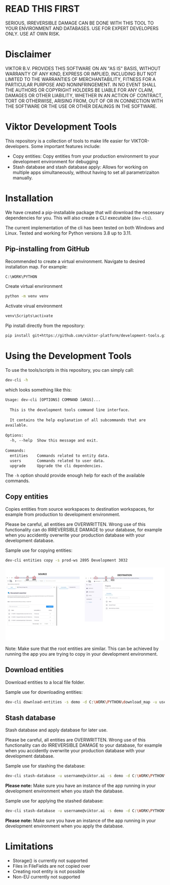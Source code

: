 # READ THIS FIRST
SERIOUS, IRREVERSIBLE DAMAGE CAN BE DONE WITH THIS TOOL TO YOUR ENVIRONMENT AND DATABASES.
USE FOR EXPERT DEVELOPERS ONLY. USE AT OWN RISK. 

# Disclaimer
VIKTOR B.V. PROVIDES THIS SOFTWARE ON AN "AS IS" BASIS, WITHOUT WARRANTY OF ANY KIND, EXPRESS OR IMPLIED, INCLUDING BUT
NOT LIMITED TO THE WARRANTIES OF MERCHANTABILITY, FITNESS FOR A PARTICULAR PURPOSE AND NONINFRINGEMENT. IN NO EVENT
SHALL THE AUTHORS OR COPYRIGHT HOLDERS BE LIABLE FOR ANY CLAIM, DAMAGES OR OTHER LIABILITY, WHETHER IN AN ACTION OF
CONTRACT, TORT OR OTHERWISE, ARISING FROM, OUT OF OR IN CONNECTION WITH THE SOFTWARE OR THE USE OR OTHER DEALINGS IN THE
SOFTWARE.

# Viktor Development Tools
This repository is a collection of tools to make life easier for VIKTOR-developers. Some important features include:

- Copy entities: Copy entities from your production environment to your development environment for debugging
- Stash database and stash database apply: Allows for working on multiple apps simultaneously, without having to set all 
parametrizaiton manually.

# Installation
We have created a pip-installable package that will download the necessary dependencies for you. This will also create a
CLI executable (`dev-cli`).

The current implementation of the cli has been tested on both Windows and Linux. Tested and working for Python versions 3.8 up to 3.11.

## Pip-installing from GitHub
Recommended to create a virtual environment. Navigate to desired installation map. For example:

```bash
C:\WORK\PYTHON
```

Create virtual envrironment
```bash
python -m venv venv
```

Activate virual environment
```bash
venv\Scripts\activate
```

Pip install directly from the repository:
```bash
pip install git+https://github.com/viktor-platform/development-tools.git@main
```

# Using the Development Tools
To use the tools/scripts in this repository, you can simply call:
```bash
dev-cli -h
```
which looks something like this:
```commandline
Usage: dev-cli [OPTIONS] COMMAND [ARGS]...

  This is the development tools command line interface.

  It contains the help explanation of all subcommands that are available.

Options:
  -h, --help  Show this message and exit.

Commands:
  entities    Commands related to entity data.
  users       Commands related to user data.
  upgrade     Upgrade the cli dependencies.
```

The `-h` option should provide enough help for each of the available commands.

## Copy entities
Copies entities from source workspaces to destination workspaces, for example from production to development environment. 

Please be careful, all entities are OVERWRITTEN. Wrong use of this functionality can do IRREVERSIBLE DAMAGE to your database, for example when you accidently overwrite your production database with your development database.

Sample use for copying entities:
```bash
dev-cli entities copy -s prod-ws 2895 Development 3032
```
![](resources/copy_entities_example.jpg)

Note:
Make sure that the root entities are similar. This can be achieved by running the app you are trying to copy in your development environment.

## Download entities
Download entities to a local file folder.

Sample use for downloading entities:
```bash
dev-cli download-entities -s demo -d C:\WORK\PYTHON\download_map -u username@viktor.ai -etn 'Projects' -sw 55
```
## Stash database
Stash database and apply database for later use.

Please be careful, all entities are OVERWRITTEN. Wrong use of this functionality can do IRREVERSIBLE DAMAGE to your database, for example when you accidently overwrite your production database with your development database.


Sample use for stashing the database:
```bash
dev-cli stash-database -u username@viktor.ai -s demo -d C:\WORK\PYTHON\download_map -f dev-environment.json -sw 55
```
**Please note:** Make sure you have an instance of the app running in your development environment when you stash the database.

Sample use for applying the stashed database:
```bash
dev-cli stash-database -u username@viktor.ai -s demo -d C:\WORK\PYTHON\download_map -f dev-environment.json -sw 55 --apply
```
**Please note:** Make sure you have an instance of the app running in your development environment when you apply the database.


# Limitations
- Storage() is currently not supported
- Files in FileFields are not copied over
- Creating root entity is not possible
- Non-EU currently not supported

